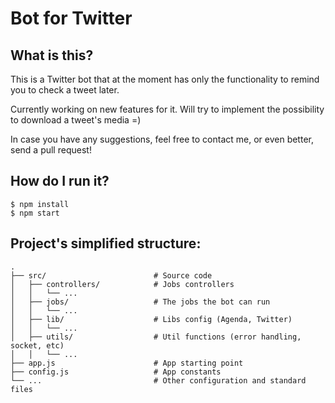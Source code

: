 # Bot for Twitter

## What is this?
This is a Twitter bot that at the moment has only the functionality to remind you to check a tweet later.

Currently working on new features for it. Will try to implement the possibility to download a tweet's media =)

In case you have any suggestions, feel free to contact me, or even better, send a pull request!

## How do I run it?

```
$ npm install
$ npm start
```

## Project's simplified structure:

```
.
├── src/                        # Source code
│   ├── controllers/            # Jobs controllers
│   │   └── ...    
│   ├── jobs/                   # The jobs the bot can run 
│   │   └── ...    
│   ├── lib/                    # Libs config (Agenda, Twitter)  
│   │   └── ...    
│   ├── utils/                  # Util functions (error handling, socket, etc)
│   │   └── ...
├── app.js                      # App starting point
├── config.js                   # App constants
└── ...                         # Other configuration and standard files
```